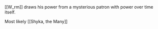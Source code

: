[[W_rm]] draws his power from a mysterious patron with power over time itself.

Most likely [[Shyka, the Many]]
